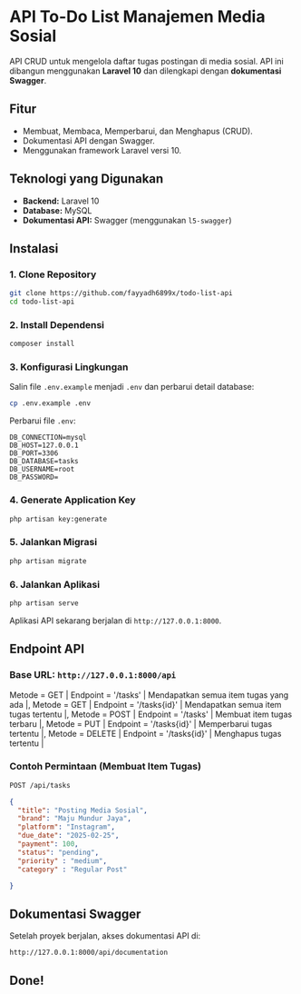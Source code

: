 # API To-Do List Manajemen Media Sosial 

API CRUD untuk mengelola daftar tugas postingan di media sosial. API ini dibangun menggunakan **Laravel 10** dan dilengkapi dengan **dokumentasi Swagger**.

## Fitur
- Membuat, Membaca, Memperbarui, dan Menghapus (CRUD).
- Dokumentasi API dengan Swagger.
- Menggunakan framework Laravel versi 10.

## Teknologi yang Digunakan
- **Backend:** Laravel 10
- **Database:** MySQL
- **Dokumentasi API:** Swagger (menggunakan `l5-swagger`)

## Instalasi

### 1. Clone Repository
```sh
git clone https://github.com/fayyadh6899x/todo-list-api
cd todo-list-api
```

### 2. Install Dependensi
```sh
composer install
```

### 3. Konfigurasi Lingkungan
Salin file `.env.example` menjadi `.env` dan perbarui detail database:
```sh
cp .env.example .env
```
Perbarui file `.env`:
```
DB_CONNECTION=mysql
DB_HOST=127.0.0.1
DB_PORT=3306
DB_DATABASE=tasks
DB_USERNAME=root
DB_PASSWORD=
```

### 4. Generate Application Key
```sh
php artisan key:generate
```

### 5. Jalankan Migrasi
```sh
php artisan migrate
```

### 6. Jalankan Aplikasi
```sh
php artisan serve
```
Aplikasi API sekarang berjalan di `http://127.0.0.1:8000`.

## Endpoint API

### Base URL: `http://127.0.0.1:8000/api`

Metode = GET | Endpoint = '/tasks' | Mendapatkan semua item tugas yang ada |,
Metode = GET | Endpoint = '/tasks{id}' | Mendapatkan semua item tugas tertentu |,
Metode = POST | Endpoint = '/tasks' | Membuat item tugas terbaru |,
Metode = PUT | Endpoint = '/tasks{id}' | Memperbarui tugas tertentu |,
Metode = DELETE | Endpoint = '/tasks{id}' | Menghapus tugas tertentu |

### Contoh Permintaan (Membuat Item Tugas)
```sh
POST /api/tasks
```
```json
{
  "title": "Posting Media Sosial",
  "brand": "Maju Mundur Jaya",
  "platform": "Instagram",
  "due_date": "2025-02-25",
  "payment": 100,
  "status": "pending",
  "priority" : "medium",
  "category" : "Regular Post"

}
```

## Dokumentasi Swagger
Setelah proyek berjalan, akses dokumentasi API di:
```
http://127.0.0.1:8000/api/documentation
```
## Done!

